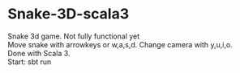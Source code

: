 # Snake-3D-scala3

Snake 3d game. Not fully functional yet\
Move snake with arrowkeys or w,a,s,d. Change camera with y,u,i,o.\
Done with Scala 3.\
Start: sbt run
